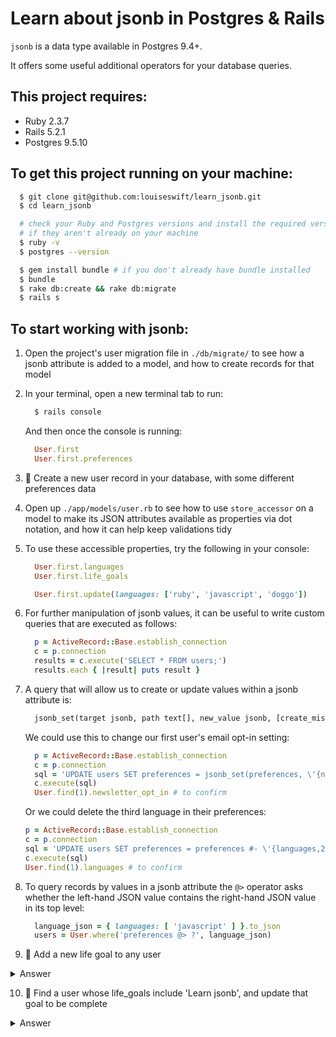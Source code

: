 # Learn about jsonb in Postgres & Rails

`jsonb` is a data type available in Postgres 9.4+.

It offers some useful additional operators for your database queries.

## This project requires:

* Ruby 2.3.7
* Rails 5.2.1
* Postgres 9.5.10

## To get this project running on your machine:

```bash
  $ git clone git@github.com:louiseswift/learn_jsonb.git
  $ cd learn_jsonb

  # check your Ruby and Postgres versions and install the required versions,
  # if they aren't already on your machine
  $ ruby -v
  $ postgres --version

  $ gem install bundle # if you don't already have bundle installed
  $ bundle
  $ rake db:create && rake db:migrate
  $ rails s
```

## To start working with jsonb:

1. Open the project's user migration file in `./db/migrate/` to see how a jsonb attribute is added to a model, and how to create records for that model

2. In your terminal, open a new terminal tab to run:
    ```bash
      $ rails console
    ```
    And then once the console is running:
    ```ruby
      User.first
      User.first.preferences
    ```

3. 📝 Create a new user record in your database, with some different preferences data

4. Open up `./app/models/user.rb` to see how to use `store_accessor` on a model to make its JSON attributes available as properties via dot notation, and how it can help keep validations tidy

5. To use these accessible properties, try the following in your console:
    ```ruby
      User.first.languages
      User.first.life_goals

      User.first.update(languages: ['ruby', 'javascript', 'doggo'])
    ```

6. For further manipulation of jsonb values, it can be useful to write custom queries that are executed as follows:
    ```ruby
      p = ActiveRecord::Base.establish_connection
      c = p.connection
      results = c.execute('SELECT * FROM users;')
      results.each { |result| puts result }
    ```

7. A query that will allow us to create or update values within a jsonb attribute is:
    ```sql
      jsonb_set(target jsonb, path text[], new_value jsonb, [create_missing boolean])
    ```
    We could use this to change our first user's email opt-in setting:
    ```ruby
      p = ActiveRecord::Base.establish_connection
      c = p.connection
      sql = 'UPDATE users SET preferences = jsonb_set(preferences, \'{newsletter_opt_in}\', \'false\', FALSE) WHERE id = 1;'
      c.execute(sql)
      User.find(1).newsletter_opt_in # to confirm
    ```
    Or we could delete the third language in their preferences:
    ```ruby
    p = ActiveRecord::Base.establish_connection
    c = p.connection
    sql = 'UPDATE users SET preferences = preferences #- \'{languages,2}\' WHERE id = 1;'
    c.execute(sql)
    User.find(1).languages # to confirm
    ```

8. To query records by values in a jsonb attribute the `@>` operator asks whether the left-hand JSON value contains the right-hand JSON value in its top level:
    ```ruby
      language_json = { languages: [ 'javascript' ] }.to_json
      users = User.where('preferences @> ?', language_json)
    ```

9. 📝 Add a new life goal to any user

<details>
  <summary>Answer </summary>

  ```ruby
  goal_json = { "text": "Play the drums", "priority": 3, "complete": false }.to_json
  sql = "UPDATE users SET preferences = jsonb_set(preferences, '{life_goals,2}', '#{goal_json}', TRUE) WHERE id = 1;"
  ```
</details>

10. 📝 Find a user whose life_goals include 'Learn jsonb', and update that goal to be complete

<details>
  <summary>Answer </summary>

  ```ruby
  life_goal_json = { life_goals: [ { text: 'Learn jsonb' } ] }.to_json
  user = User.where('preferences @> ?', life_goal_json).first

  updated_goals_json = user.life_goals.map do |goal|
    goal['text'] == 'Learn jsonb' ? goal.tap { |goal| goal['complete'] = true } : goal
  end.to_json

  sql = "UPDATE users SET preferences = jsonb_set(preferences, '{life_goals}', '#{updated_goal_json}', FALSE) WHERE id = #{user.id};"
  ```
</details>

